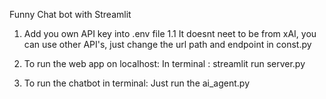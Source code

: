 Funny Chat bot with Streamlit

1. Add you own API key into .env file
1.1 It doesnt neet to be  from xAI, you can use other API's, just change the url path and endpoint in const.py

2. To run the web app on localhost:
In terminal :
  streamlit run server.py

3. To run the chatbot in terminal:
  Just run the ai_agent.py
